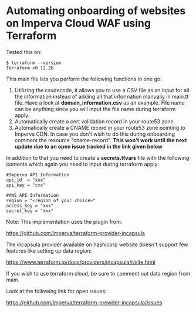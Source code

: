 # Automating onboarding of websites on Imperva Cloud WAF using Terraform

Tested this on:
```
$ terraform --version
Terraform v0.12.26
```

This main file lets you perform the following functions in one go:

1. Utilizing the csvdecode, it allows you to use a CSV file as an input for all the information instead of adding all that information manually in main.tf file. Have a look at **domain_information.csv** as an example. File name can be anything since you will input the file name during terraform apply.
2. Automatically create a cert validation record in your route53 zone.
3. Automatically create a CNAME record in your route53 zone pointing to Imperva CDN. In case you don't wish to do this during onboarding comment the resource "cname-record".  **This won't work until the next update due to an open issue tracked in the link given below**

In addition to that you need to create a **secrets.tfvars** file with the following contents which again you need to input during terraform apply:

```
#Imperva API Information
api_id  = "xxx"
api_key = "xxx"

#AWS API Information
region = "<region of your choice>"
access_key = "xxx"
secret_key = "xxx"
```

Note: This implementation uses the plugin from:

https://github.com/imperva/terraform-provider-incapsula

The incapsula provider available on hashicorp website doesn't support few features like setting up data region:

https://www.terraform.io/docs/providers/incapsula/r/site.html

If you wish to use terraform cloud, be sure to comment out data region from main.

Look at the following link for open issues:

https://github.com/imperva/terraform-provider-incapsula/issues
